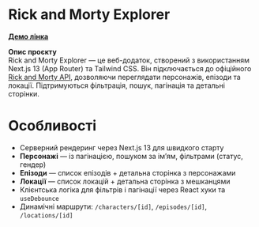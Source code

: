 # Rick and Morty Explorer
[**Демо лінка**](https://rick-and-morty-yrgq.vercel.app/)

**Опис проєкту**  
Rick and Morty Explorer — це веб-додаток, створений з використанням Next.js 13 (App Router) та Tailwind CSS. Він підключається до офіційного [Rick and Morty API](https://rickandmortyapi.com), дозволяючи переглядати персонажів, епізоди та локації. Підтримуються фільтрація, пошук, пагінація та детальні сторінки.

# Особливості

- Серверний рендеринг через Next.js 13 для швидкого старту
- **Персонажі** — із пагінацією, пошуком за ім’ям, фільтрами (статус, гендер)
- **Епізоди** — список епізодів + детальна сторінка з персонажами
- **Локації** — список локацій + детальна сторінка з мешканцями
- Клієнтська логіка для фільтрів і пагінації через React хуки та `useDebounce`
- Динамічні маршрути: `/characters/[id]`, `/episodes/[id]`, `/locations/[id]`
